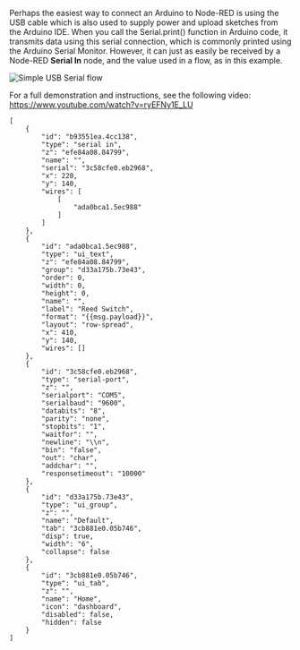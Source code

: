Perhaps the easiest way to connect an Arduino to Node-RED is using the USB cable which is also used to supply power and upload sketches from the Arduino IDE. When you call the Serial.print() function in Arduino code, it transmits data using this serial connection, which is commonly printed using the Arduino Serial Monitor. However, it can just as easily be received by a Node-RED **Serial In** node, and the value used in a flow, as in this example.

![Simple USB Serial flow](https://github.com/playfultechnology/node-redscape/blob/master/Documentation/screenshots/flow_simple_serial.png)

For a full demonstration and instructions, see the following video:
https://www.youtube.com/watch?v=ryEFNy1E_LU

```
[
    {
        "id": "b93551ea.4cc138",
        "type": "serial in",
        "z": "efe84a08.84799",
        "name": "",
        "serial": "3c58cfe0.eb2968",
        "x": 220,
        "y": 140,
        "wires": [
            [
                "ada0bca1.5ec988"
            ]
        ]
    },
    {
        "id": "ada0bca1.5ec988",
        "type": "ui_text",
        "z": "efe84a08.84799",
        "group": "d33a175b.73e43",
        "order": 0,
        "width": 0,
        "height": 0,
        "name": "",
        "label": "Reed Switch",
        "format": "{{msg.payload}}",
        "layout": "row-spread",
        "x": 410,
        "y": 140,
        "wires": []
    },
    {
        "id": "3c58cfe0.eb2968",
        "type": "serial-port",
        "z": "",
        "serialport": "COM5",
        "serialbaud": "9600",
        "databits": "8",
        "parity": "none",
        "stopbits": "1",
        "waitfor": "",
        "newline": "\\n",
        "bin": "false",
        "out": "char",
        "addchar": "",
        "responsetimeout": "10000"
    },
    {
        "id": "d33a175b.73e43",
        "type": "ui_group",
        "z": "",
        "name": "Default",
        "tab": "3cb881e0.05b746",
        "disp": true,
        "width": "6",
        "collapse": false
    },
    {
        "id": "3cb881e0.05b746",
        "type": "ui_tab",
        "z": "",
        "name": "Home",
        "icon": "dashboard",
        "disabled": false,
        "hidden": false
    }
]
```